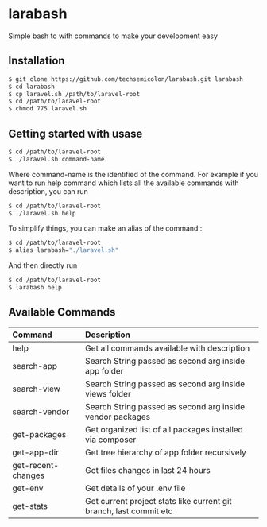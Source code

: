 # larabash

Simple bash to with commands to make your development easy

## Installation


``` bash
$ git clone https://github.com/techsemicolon/larabash.git larabash
$ cd larabash
$ cp laravel.sh /path/to/laravel-root
$ cd /path/to/laravel-root
$ chmod 775 laravel.sh
```

## Getting started with usase


``` bash
$ cd /path/to/laravel-root
$ ./laravel.sh command-name
```

Where command-name is the identified of the command. For example if you want to run help command which lists all the available commands with description, you can run

``` bash
$ cd /path/to/laravel-root
$ ./laravel.sh help
```

To simplify things, you can make an alias of the command : 

``` bash
$ cd /path/to/laravel-root
$ alias larabash="./laravel.sh"
```
And then directly run

``` bash
$ cd /path/to/laravel-root
$ larabash help
```

## Available Commands

| Command               	                   | Description 
|:-----------------------------------------|:-----------|
| help                 | Get all commands available with description                             | 
| search-app           | Search String passed as second arg inside app folder                    | 
| search-view          | Search String passed as second arg inside views folder                  | 
| search-vendor        | Search String passed as second arg inside vendor packages               | 
| get-packages         | Get organized list of all packages installed via composer               | 
| get-app-dir          | Get tree hierarchy of app folder recursively                            | 
| get-recent-changes   | Get files changes in last 24 hours                                      | 
| get-env              | Get details of your .env file                                           | 
| get-stats            | Get current project stats like current git branch, last commit etc      | 
 


